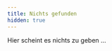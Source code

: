 ```yaml
---
title: Nichts gefunden
hidden: true
---
```


Hier scheint es nichts zu geben …

<div id="not-found-link"></div>
